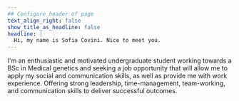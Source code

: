 ```yaml
---
## Configure header of page
text_align_right: false
show_title_as_headline: false
headline: |
  Hi, my name is Sofia Covini. Nice to meet you.
---
```


<!-- this is a subheadline -->
I'm an enthusiastic and motivated undergraduate student working towards a BSc in Medical genetics and seeking a job opportunity that will allow me to apply my social and communication skills, as well as provide me with work experience. Offering strong leadership, time-management, team-working, and communication skills to deliver successful outcomes.